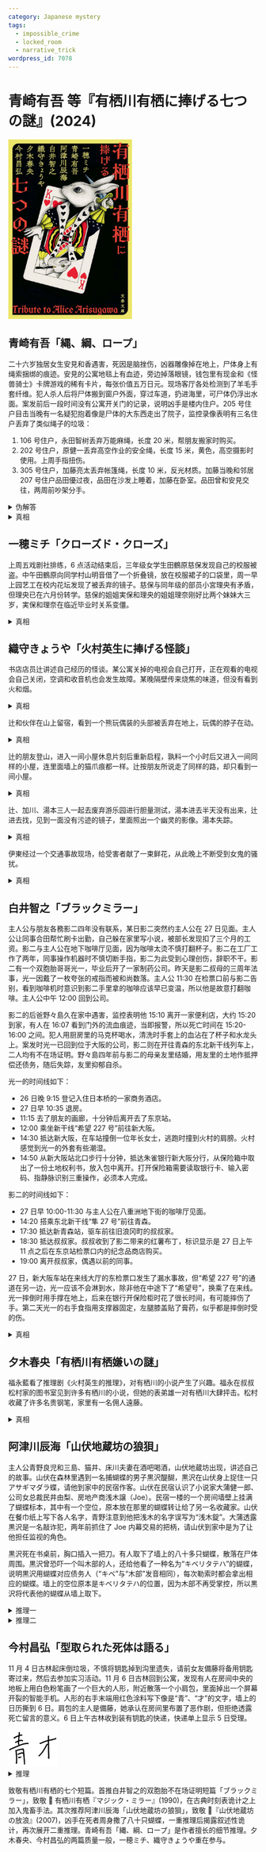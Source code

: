 ```yaml
---
category: Japanese mystery
tags:
  - impossible_crime
  - locked_room
  - narrative_trick
wordpress_id: 7078
---
```


# 青崎有吾 等『有栖川有栖に捧げる七つの謎』(2024)

<img src=images/2024c_cover.jpg width=250/>

## 青崎有吾「縄、綱、ロープ」

二十六岁独居女生安見和香遇害，死因是脑挫伤，凶器雕像掉在地上，尸体身上有绳索捆绑的痕迹。安見的公寓地毯上有血迹，旁边掉落眼镜，钱包里有现金和《怪兽骑士》卡牌游戏的稀有卡片，每张价值五万日元。现场客厅各处检测到了羊毛手套纤维。犯人杀人后将尸体搬到窗户外面，穿过车道，扔进海里，可尸体仍浮出水面。案发前后一段时间没有公寓开关门的记录，说明凶手是楼内住户。205 号住户目击当晚有一名疑犯抱着像是尸体的大东西走出了院子，监控录像表明有三名住户丢弃了类似绳子的垃圾：
1. 106 号住户，永田智树丢弃万能麻绳，长度 20 米，帮朋友搬家时购买。
2. 202 号住户，原健一丢弃高空作业的安全绳，长度 15 米，黄色，高空摄影时使用。上周手指扭伤。
3. 305 号住户，加藤亮太丢弃帐篷绳，长度 10 米，反光材质。加藤当晚和邻居 207 号住户品田優过夜，品田在沙发上睡着，加藤在卧室。品田曾和安見交往，两周前吵架分手。

<details><summary>伪解答</summary>
原手指受伤，无法系上粗绳。目击者看不清绳子颜色，说明不是反光材质的绳子，排除加藤。凶手是永田。
</details>

<details><summary>真相</summary>
客厅里掉落眼镜，说明安見不是在睡觉时被打死。凶手入室抢劫，碰到尚未入睡的安見，将她捆绑，这说明凶手持有可以用来威胁受害者的利刃。犯人遗弃尸体前，解下了绳子带走丢弃。凶手戴着羊毛手套，无法解开绳结，所以是用利刃割断。丢弃的三种绳子都是完整的，说明三名嫌犯都不是凶手。真凶是品田，他在杀人后把绳子切断，混在纸盒垃圾中丢弃。
</details>

## 一穂ミチ「クローズド・クローズ」

上周五戏剧社排练，6 点活动结束后，三年级女学生田鶴原慈保发现自己的校服被盗。中午田鶴原向同学村山明音借了一个折叠镜，放在校服裙子的口袋里，周一早上园艺工在校内花坛发现了被丢弃的镜子。慈保与同年级的部员小宮理央有矛盾，但理央已在六月份转学。慈保的姐姐実保和理央的姐姐理奈刚好比两个妹妹大三岁，実保和理奈在临近毕业时关系变僵。

<details><summary>真相</summary>
小宮理奈突然去世，理央向慈保借校服参加守夜，把校服给棺材里的理奈穿上，一同被火化。慈保为了维护理央的面子，只好谎称校服被盗。
</details>

## 織守きょうや「火村英生に捧げる怪談」

书店店员辻讲述自己经历的怪谈。某公寓关掉的电视会自己打开，正在观看的电视会自己关闭，空调和收音机也会发生故障。某晚隔壁传来烧焦的味道，但没有看到火和烟。

<details><summary>真相</summary>
附近的卡车装载了改装过的非法无线电设备，影响到了附近民宅的电器。隔壁发生小火灾，随后扑灭。
</details>

辻和伙伴在山上留宿，看到一个熊玩偶装的头部被丢弃在地上，玩偶的脖子在动。

<details><summary>真相</summary>
有人穿着玩偶装，身子埋在地下。
</details>

辻的朋友登山，进入一间小屋休息片刻后重新启程，孰料一个小时后又进入一间同样的小屋，连里面墙上的猫爪痕都一样。辻按朋友所说走了同样的路，却只看到一间小屋。

<details><summary>真相</summary>
有人故意将两间小屋布置得一模一样，其中一间后来拆除。
</details>

辻、加川、湯本三人一起去废弃游乐园进行胆量测试，湯本进去半天没有出来，辻进去找，见到一面没有污迹的镜子，里面照出一个幽灵的影像。湯本失踪。

<details><summary>真相</summary>
镜子是魔术镜，辻看到的幽灵是镜子另一边的湯本。
</details>

伊東经过一个交通事故现场，给受害者献了一束鲜花，从此晚上不断受到女鬼的骚扰。

<details><summary>真相</summary>
伊東献花时丢掉了旧的花束，供奉旧花的人对受害者很重要。
</details>

## 白井智之「ブラックミラー」

主人公与朋友各務影二四年没有联系，某日影二突然约主人公在 27 日见面。主人公让同事合田帮忙刷卡出勤，自己躲在家里写小说，被部长发现扣了三个月的工资。影二与主人公在地下咖啡厅见面，因为咖啡太烫不慎打翻杯子。影二在工厂工作了两年，同事操作机器时不慎切断手指，影二为此受到心理创伤，辞职不干。影二有一个双胞胎哥哥光一，毕业后开了一家制药公司。昨天是影二叔母的三周年法事，光一因戴了一枚夸张的戒指而被和尚数落。主人公 11:30 在检票口前与影二告别，看到咖啡机时意识到影二手里拿的咖啡应该早已变温，所以他是故意打翻咖啡。主人公中午 12:00 回到公司。

影二的后爸野々島久在家中遇害，监控表明他 15:10 离开一家便利店，大约 15:20 到家，有人在 16:07 看到门外的流血痕迹，当即报警，所以死亡时间在 15:20-16:00 之间。犯人用厨房里的马克杯喝水，清洗时手套上的血沾在了杯子和水龙头上。案发时光一已回到位于大阪的公司，影二则在开往青森的东北新干线列车上，二人均有不在场证明。野々島四年前与影二的母亲友里结婚，用友里的土地作抵押偿还债务，随后失踪，友里抑郁自杀。

光一的时间线如下：
* 26 日晚 9:15 登记入住日本桥的一家商务酒店。
* 27 日早 10:35 退房。
* 11:15 去了朋友的画廊，十分钟后离开去了东京站。
* 12:00 乘坐新干线“希望 227 号”前往新大阪。
* 14:30 抵达新大阪，在车站撞倒一位年长女士，逃跑时撞到火村的肩膀。火村感觉到光一的外套有些潮湿。
* 14:50 从新大阪站北口步行十分钟，抵达朱雀银行新大阪分行，从保险箱中取出了一份土地权利书，放入包中离开。打开保险箱需要读取银行卡、输入密码、指静脉识别三重操作，必须本人完成。

影二的时间线如下：
* 27 日早 10:00-11:30 与主人公在八重洲地下街的咖啡厅见面。
* 14:20 搭乘东北新干线“隼 27 号”前往青森。
* 17:30 抵达新青森站，驱车前往旧浪冈町的叔叔家。
* 18:30 抵达叔叔家。叔叔收到了影二带来的红薯布丁，标识显示是 27 日上午 11 点之后在东京站检票口内的纪念品商店购买。
* 19:00 离开叔叔家，偶遇以前的同事。

27 日，新大阪车站在来线大厅的东检票口发生了漏水事故，但“希望 227 号”的通道在另一边，光一应该不会淋到水，除非他在中途下了“希望号”，换乘了在来线。光一摔倒时用手撑在地上，后来在银行开保险柜时花了很长时间，有可能摔伤了手。第二天光一的右手食指用支撑器固定，左腿膝盖贴了膏药，似乎都是摔倒时受的伤。

<details><summary>真相</summary>
凶手用现场的马克杯喝水，而没有喝容易拿走的瓶装水，是因为他手指受伤，无法拧开水瓶盖子。凶手如果只是一根手指受伤，仍可以用其他四指握住瓶子，用另一只手拧开瓶盖，这说明他不是一根手指，而是整只手都无法使用。凶手是光一，他在影二的协助下，把右手局部麻醉，切掉了一根手指，用保鲜膜包好，放入装有冰袋的容器，戴上手套隐藏断指。光一在新横滨站下了“希望号”新干线，换乘列车在 13:47 抵达三浦海岸。影二冒充光一直奔朱雀银行，用光一的断指完成静脉认证，打开保险柜。在车站撞到火村的是影二，其外套潮湿是因为怀里藏了冰袋。影二把用完的断指藏在“希望号”的座位下面，由列车自动运到新横滨，光一在 17:14 于新横滨取回手指，在 7 小时的期限内完成了断指接合手术。影二从新大阪站开车前往伊丹机场，乘坐 16:30 起飞的 JAL2157 航班，17:55 抵达青森机场，18:30 赶到浪冈。
</details>

## 夕木春央「有栖川有栖嫌いの謎」

福永藍看了推理剧《火村英生的推理》，对有栖川的小说产生了兴趣。福永在叔叔松村家的图书室见到许多有栖川的小说，但她的表弟雄一对有栖川大肆抨击。松村收藏了许多名贵钢笔，家里有一名佣人遠藤。

<details><summary>真相</summary>
雄一去别馆偷钢笔卖钱，但外面下雪，他不想在雪地上留下脚印，暴露自己溜进别馆的事实，只好留在别馆过夜。雄一烧了一百多本有栖川的书御寒，留下封皮包上其他的书，放回书架伪装，打算事后重新购买。福永来借有栖川的书，雄一为了避免她发现书被调换的事实，大肆抨击有栖川。
</details>

## 阿津川辰海「山伏地蔵坊の狼狽」

主人公青野良児和三島、猫井、床川夫妻在酒吧喝酒，山伏地蔵坊出现，讲述自己的故事。山伏在森林里遇到一名捕蝴蝶的男子黒沢醍醐，黒沢在山伏身上捉住一只アサギマダラ蝶，请他到家中的民宿作客。山伏在民宿认识了小说家大蒲健一郎、公司女总裁民井由梨、房地产商浅木譲（Joe）。民宿一楼的一个房间墙壁上挂满了蝴蝶标本，其中有一个空位，原本放在那里的蝴蝶转让给了另一名收藏家。山伏在餐巾纸上写下各人名字，青野注意到他把浅木的名字误写为“浅木錠”。大蒲透露黒沢是一名敲诈犯，两年前抓住了 Joe 内幕交易的把柄，请山伏到家中是为了让他担任监视的角色。

黒沢死在书桌前，胸口插入一把刀。有人取下了墙上的八十多只蝴蝶，散落在尸体周围。黒沢曾恐吓一个叫木部的人，还给他看了一种名为“キベリタテハ”的蝴蝶，说明黒沢用蝴蝶对应债务人（“キベ”与“木部”发音相同），每次勒索时都会拿出相应的蝴蝶。墙上的空位原本是キベリタテハ的位置，因为木部不再受掌控，所以黒沢将代表他的蝴蝶从墙上取下。

<details><summary>推理一</summary>
黒沢把凶手叫到房间，给他看对应的蝴蝶，结果被凶手杀死。凶手想把对应自己的蝴蝶放回墙上，但墙上有两个空位，凶手不懂蝴蝶的排列规律，不知道该放回哪一个空位，只好将墙上蝴蝶全部取下，散在尸体周围。大蒲能念出照片中大斑蝶的拉丁学名（伏线），说明很懂蝴蝶，不是凶手。民井白天在收藏室看到了墙上的空位，即使不懂蝴蝶也应该知道放回哪一个空位，也不是凶手。由排除法可知凶手为浅木譲。
</details>

<details><summary>推理二</summary>
浅木譲和浅木錠是两个人（叙述性诡计）。浅木譲（Joe）两年前遭到敲诈，对应的蝴蝶是アサギマダラ（“アサギ”与“浅木”发音相同）。黒沢新抓住了浅木錠的把柄，所以又捉了第二只アサギマダラ蝴蝶（伏线：黒沢在山伏身上捉住一只アサギマダラ），标本尚未干透。桌上的木制物件上有昆虫针留下的洞，说明黒沢将对应凶手的蝴蝶钉在了木头上。未干透的标本不会钉在木头上，说明对应凶手的蝴蝶是已经制作好的アサギマダラ，所以凶手是浅木譲（Joe）。
</details>

## 今村昌弘「型取られた死体は語る」

11 月 4 日古林起床倒垃圾，不慎将钥匙掉到沟里遗失，请前女友備藤将备用钥匙寄过来，然后去参加实习活动。11 月 6 日古林回到公寓，发现有人在房间中央的地板上用白色粉笔画了一个巨大的人形，附近散落一个小肩包，里面掉出一个屏幕开裂的智能手机。人形的右手末端用红色涂料写下像是“青”、“才”的文字，墙上的日历撕到 6 日。肩包的主人是備藤，她承认在房间里布置了恶作剧，但拒绝透露死亡留言的意义。6 日上午古林收到装有钥匙的快递，快递单上显示 5 日受理。

<img src=images/2024c_dying_message.jpg width=100/>

<details><summary>推理</summary>
備藤制造 6 日的“杀人现场”，那时钥匙已寄出，意在指明现场为密室。故事的构图是備藤在门外遇袭，逃进屋锁上门，用口红写下留言后死亡。死亡留言是缺少最后一笔的“青木”，也即“AOKI”缺少 I，变成“AOK”，是“ALL OK”的缩写。
</details>

致敬有栖川有栖的七个短篇。首推白井智之的双胞胎不在场证明短篇「ブラックミラー」，致敬 📖 有栖川有栖『マジック・ミラー』(1990)，在古典时刻表诡计之上加入鬼畜手法。其次推荐阿津川辰海「山伏地蔵坊の狼狽」，致敬 📖『山伏地蔵坊の放浪』(2007)，凶手在死者周身撒了八十只蝴蝶，一重推理后揭露叙述性诡计，再次展开二重推理。青崎有吾「縄、綱、ロープ」是作者擅长的细节推理。夕木春央、今村昌弘的两篇质量一般，一穂ミチ、織守きょうや重在参与。
